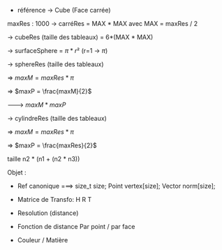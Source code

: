 - référence -> Cube (Face carrée)

maxRes : 1000
-> carréRes = MAX * MAX avec MAX = maxRes / 2

-> cubeRes (taille des tableaux) = 6*(MAX * MAX)

-> surfaceSphere = $\pi*r²$ (r=1 -> $\pi$)

-> sphereRes (taille des tableaux)

=> $maxM = maxRes * \pi$

=> $maxP = \frac{maxM}{2}$

---> $maxM * maxP$

-> cylindreRes (taille des tableaux)

=> $maxM = maxRes * \pi$

=> $maxP = \frac{maxRes}{2}$

taille n2 * (n1 + (n2 * n3))

Objet :

- Ref canonique
===> size_t size;
     Point vertex[size];
     Vector norm[size];

- Matrice de Transfo:
H
R
T
- Resolution (distance)
- Fonction de distance
    Par point / par face
- Couleur / Matière